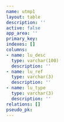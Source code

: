 ```yaml
---
name: utmp1
layout: table
description: ''
active: false
app_area: ''
primary_key: 
indexes: []
columns:
- name: lu_desc
  type: varchar(100)
  description: ''
- name: lu_ref
  type: varchar(3)
  description: ''
- name: lu_type
  type: varchar(3)
  description: ''
relations: []
pseudo_pk: 
---
```


